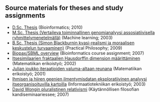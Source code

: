 ## Source materials for theses and study assignments 

* [D.Sc. Thesis](phd10) (Bioinformatics; 2010)
* [M.Sc. Thesis (Vertaileva toiminnallinen genomianalyysi assosiatiivisella ryhmittelymenetelmällä)](msc03) (Machine learning; 2003)
* [B.Sc. Thesis (Simon Blackburnin kvasi-realismi ja moraalisen keskustelun turvaaminen)](bsc09) (Practical Philosophy; 2009)
* [Biopax/SBML overview](biopaxsbml07) (Bioinformatics course assignment; 2007)
* [Itsesimilaarien fraktaalien Hausdorffin dimension määrittäminen](hausdorff02) (Matematiikan erikoistyö; 2002)
* [Julian joukko iteraatioiden valuma-altaan reunana](julia01) (Matematiikan erikoistyö; 2001)
* [Ihmisen ja hiiren geenien ilmentymisdatan eksploratiivinen analyysi itseorganisoituvilla kartoilla](som03) (Informaatiotekniikan erikoistyö; 2003)
* [David Wongin pluralistinen relativismi](wong07) (Käytännöllisen filosofian kandiseminaariessee; 2007)



